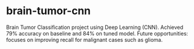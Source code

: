 # brain-tumor-cnn
Brain Tumor Classification project using Deep Learning (CNN). Achieved 79% accuracy on baseline and 84% on tuned model. Future opportunities: focuses on improving recall for malignant cases such as glioma.
